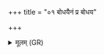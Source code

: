 +++
title = "०१ बोधयैनं प्र बोधय"

+++
<details><summary>मूलम् (GR)</summary>

बोधयैनं प्र बोधय  
स्वप्तवे मानु मन्यथाः ।  
ऊर्ध्वस् तिष्ठान् ममाध्या  
नान्यासां कीर्तयाश् चन ॥
</details>